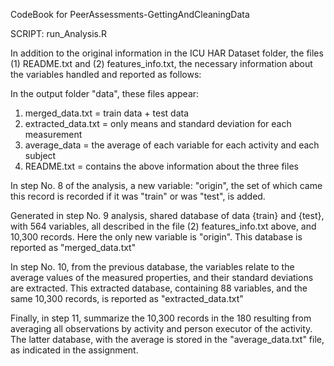 CodeBook for PeerAssessments-GettingAndCleaningData

SCRIPT: run_Analysis.R

In addition to the original information in the ICU HAR Dataset folder, the files (1) README.txt and (2) features_info.txt, the necessary information about the variables handled and reported as follows:

In the output folder "data", these files appear: 
1. merged_data.txt    = train data + test data
2. extracted_data.txt = only means and standard deviation for each measurement
3. average_data       = the average of each variable for each activity and each subject
4. README.txt         = contains the above information about the three files
 
In step No. 8 of the analysis, a new variable: "origin", the set of which came this record is recorded if it was "train" or was "test", is added.

Generated in step No. 9 analysis, shared database of data {train} and {test}, with 564 variables, all described in the file (2) features_info.txt above, and 10,300 records.
Here the only new variable is "origin".
This database is reported as "merged_data.txt"

In step No. 10, from the previous database, the variables relate to the average values of the measured properties, and their standard deviations are extracted.
This extracted database, containing 88 variables, and the same 10,300 records, is reported as "extracted_data.txt"

Finally, in step 11, summarize the 10,300 records in the 180 resulting from averaging all observations by activity and person executor of the activity.
The latter database, with the average is stored in the "average_data.txt" file, as indicated in the assignment.
